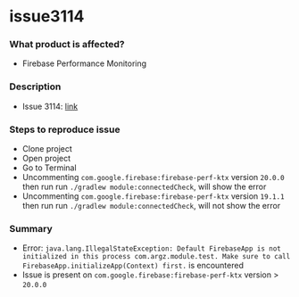 # issue3114
### What product is affected?
- Firebase Performance Monitoring
### Description
- Issue 3114: [link](https://github.com/firebase/firebase-android-sdk/issues/3114)
### Steps to reproduce issue
- Clone project
- Open project
- Go to Terminal
- Uncommenting `com.google.firebase:firebase-perf-ktx` version `20.0.0` then run run `./gradlew module:connectedCheck`, will show the error
- Uncommenting `com.google.firebase:firebase-perf-ktx` version `19.1.1` then run run `./gradlew module:connectedCheck`, will not show the error
### Summary
- Error: `java.lang.IllegalStateException: Default FirebaseApp is not initialized in this process com.argz.module.test. Make sure to call FirebaseApp.initializeApp(Context) first.` is encountered
- Issue is present on `com.google.firebase:firebase-perf-ktx` version > `20.0.0`
